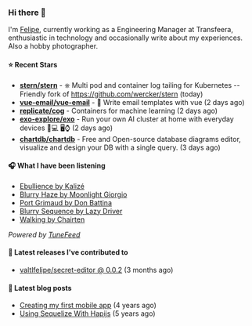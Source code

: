 ### Hi there 👋

I'm [Felipe](https://felipevm.com), currently working as a Engineering Manager at Transfeera, enthusiastic in technology and occasionally write about my experiences. Also a hobby photographer.

#### ⭐ Recent Stars
- **[stern/stern](https://github.com/stern/stern)** - ⎈ Multi pod and container log tailing for Kubernetes -- Friendly fork of https://github.com/wercker/stern (today)
- **[vue-email/vue-email](https://github.com/vue-email/vue-email)** - 💌 Write email templates with vue (2 days ago)
- **[replicate/cog](https://github.com/replicate/cog)** - Containers for machine learning (2 days ago)
- **[exo-explore/exo](https://github.com/exo-explore/exo)** - Run your own AI cluster at home with everyday devices 📱💻 🖥️⌚ (2 days ago)
- **[chartdb/chartdb](https://github.com/chartdb/chartdb)** - Free and Open-source database diagrams editor, visualize and design your DB with a single query. (3 days ago)

#### 🎧 What I have been listening
- [Ebullience by Kalizé](https://open.spotify.com/track/5F9JKU4bZwtsWRs3R3kk1A)
- [Blurry Haze by Moonlight Giorgio](https://open.spotify.com/track/6TZnMkjj9GID1vjkvDk9XY)
- [Port Grimaud by Don Battina](https://open.spotify.com/track/3pDQfqkDc1cg27VoNJqWq0)
- [Blurry Sequence by Lazy Driver](https://open.spotify.com/track/5XZoho8oZJWia9bcNgmArJ)
- [Walking by Chairten](https://open.spotify.com/track/0204sXd60oYpzcZ1RPO9Ly)

_Powered by [TuneFeed](https://tunefeed.app?ref=valtlfelipe-gh-profile)_ 

#### 🚀 Latest releases I've contributed to


- [valtlfelipe/secret-editor @ 0.0.2](https://github.com/valtlfelipe/secret-editor/releases/tag/0.0.2) (3 months ago)

#### 📄 Latest blog posts
- [Creating my first mobile app](https://felipevm.com/posts/creating-my-first-mobile-app/) (4 years ago)
- [Using Sequelize With Hapijs](https://felipevm.com/posts/using-sequelize-with-hapijs/) (5 years ago)
